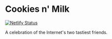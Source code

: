 # Cookies n' Milk

[![Netlify Status](https://api.netlify.com/api/v1/badges/56a25a68-370a-4bce-b001-38a9e8b00b4e/deploy-status)](https://app.netlify.com/sites/cookies-milk/deploys)

A celebration of the Internet's two tastiest friends.
